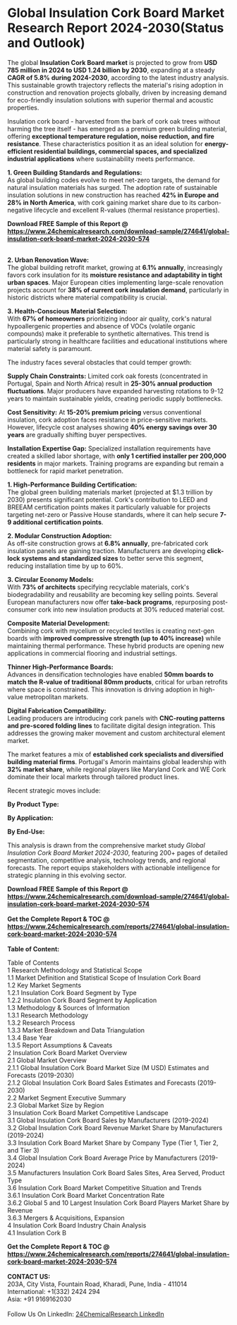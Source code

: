 <h1>Global Insulation Cork Board Market Research Report 2024-2030(Status and Outlook)</h1><p>The global <strong>Insulation Cork Board market</strong> is projected to grow from <strong>USD 785 million in 2024 to USD 1.24 billion by 2030</strong>, expanding at a steady <strong>CAGR of 5.8% during 2024-2030</strong>, according to the latest industry analysis. This sustainable growth trajectory reflects the material's rising adoption in construction and renovation projects globally, driven by increasing demand for eco-friendly insulation solutions with superior thermal and acoustic properties.</p><p>Insulation cork board - harvested from the bark of cork oak trees without harming the tree itself - has emerged as a premium green building material, offering <strong>exceptional temperature regulation, noise reduction, and fire resistance</strong>. These characteristics position it as an ideal solution for <strong>energy-efficient residential buildings, commercial spaces, and specialized industrial applications</strong> where sustainability meets performance.</p><p><strong>1. Green Building Standards and Regulations:</strong><br>
As global building codes evolve to meet net-zero targets, the demand for natural insulation materials has surged. The adoption rate of sustainable insulation solutions in new construction has reached <strong>42% in Europe and 28% in North America</strong>, with cork gaining market share due to its carbon-negative lifecycle and excellent R-values (thermal resistance properties).</p><div><b>Download FREE Sample of this Report @ 
            <a href="https://www.24chemicalresearch.com/download-sample/274641/global-insulation-cork-board-market-2024-2030-574">
            https://www.24chemicalresearch.com/download-sample/274641/global-insulation-cork-board-market-2024-2030-574</a></b></div><br><p><strong>2. Urban Renovation Wave:</strong><br>
The global building retrofit market, growing at <strong>6.1% annually</strong>, increasingly favors cork insulation for its <strong>moisture resistance and adaptability in tight urban spaces</strong>. Major European cities implementing large-scale renovation projects account for <strong>38% of current cork insulation demand</strong>, particularly in historic districts where material compatibility is crucial.</p><p><strong>3. Health-Conscious Material Selection:</strong><br>
With <strong>67% of homeowners</strong> prioritizing indoor air quality, cork's natural hypoallergenic properties and absence of VOCs (volatile organic compounds) make it preferable to synthetic alternatives. This trend is particularly strong in healthcare facilities and educational institutions where material safety is paramount.</p><p>The industry faces several obstacles that could temper growth:</p><p><strong>Supply Chain Constraints:</strong> Limited cork oak forests (concentrated in Portugal, Spain and North Africa) result in <strong>25-30% annual production fluctuations</strong>. Major producers have expanded harvesting rotations to 9-12 years to maintain sustainable yields, creating periodic supply bottlenecks.</p><p><strong>Cost Sensitivity:</strong> At <strong>15-20% premium pricing</strong> versus conventional insulation, cork adoption faces resistance in price-sensitive markets. However, lifecycle cost analyses showing <strong>40% energy savings over 30 years</strong> are gradually shifting buyer perspectives.</p><p><strong>Installation Expertise Gap:</strong> Specialized installation requirements have created a skilled labor shortage, with <strong>only 1 certified installer per 200,000 residents</strong> in major markets. Training programs are expanding but remain a bottleneck for rapid market penetration.</p><p><strong>1. High-Performance Building Certification:</strong><br>
The global green building materials market (projected at $1.3 trillion by 2030) presents significant potential. Cork's contribution to LEED and BREEAM certification points makes it particularly valuable for projects targeting net-zero or Passive House standards, where it can help secure <strong>7-9 additional certification points</strong>.</p><p><strong>2. Modular Construction Adoption:</strong><br>
As off-site construction grows at <strong>6.8% annually</strong>, pre-fabricated cork insulation panels are gaining traction. Manufacturers are developing <strong>click-lock systems and standardized sizes</strong> to better serve this segment, reducing installation time by up to 60%.</p><p><strong>3. Circular Economy Models:</strong><br>
With <strong>73% of architects</strong> specifying recyclable materials, cork's biodegradability and reusability are becoming key selling points. Several European manufacturers now offer <strong>take-back programs</strong>, repurposing post-consumer cork into new insulation products at 30% reduced material cost.</p><p><strong>Composite Material Development:</strong><br>
	Combining cork with mycelium or recycled textiles is creating next-gen boards with <strong>improved compressive strength (up to 40% increase)</strong> while maintaining thermal performance. These hybrid products are opening new applications in commercial flooring and industrial settings.</p><p><strong>Thinner High-Performance Boards:</strong><br>
	Advances in densification technologies have enabled <strong>50mm boards to match the R-value of traditional 80mm products</strong>, critical for urban retrofits where space is constrained. This innovation is driving adoption in high-value metropolitan markets.</p><p><strong>Digital Fabrication Compatibility:</strong><br>
	Leading producers are introducing cork panels with <strong>CNC-routing patterns and pre-scored folding lines</strong> to facilitate digital design integration. This addresses the growing maker movement and custom architectural element market.</p><p>The market features a mix of <strong>established cork specialists and diversified building material firms</strong>. Portugal's Amorin maintains global leadership with <strong>32% market share</strong>, while regional players like Maryland Cork and WE Cork dominate their local markets through tailored product lines.</p><p>Recent strategic moves include:</p><p><strong>By Product Type:</strong></p><p><strong>By Application:</strong></p><p><strong>By End-Use:</strong></p><p>This analysis is drawn from the comprehensive market study <em>Global Insulation Cork Board Market 2024-2030</em>, featuring 200+ pages of detailed segmentation, competitive analysis, technology trends, and regional forecasts. The report equips stakeholders with actionable intelligence for strategic planning in this evolving sector.</p><div><b>Download FREE Sample of this Report @ 
            <a href="https://www.24chemicalresearch.com/download-sample/274641/global-insulation-cork-board-market-2024-2030-574">
            https://www.24chemicalresearch.com/download-sample/274641/global-insulation-cork-board-market-2024-2030-574</a></b></div><br><div><b>Get the Complete Report & TOC @ 
            <a href="https://www.24chemicalresearch.com/reports/274641/global-insulation-cork-board-market-2024-2030-574">
            https://www.24chemicalresearch.com/reports/274641/global-insulation-cork-board-market-2024-2030-574</a></b></div><br>
            <b>Table of Content:</b><p>Table of Contents<br />
1 Research Methodology and Statistical Scope<br />
1.1 Market Definition and Statistical Scope of Insulation Cork Board<br />
1.2 Key Market Segments<br />
1.2.1 Insulation Cork Board Segment by Type<br />
1.2.2 Insulation Cork Board Segment by Application<br />
1.3 Methodology & Sources of Information<br />
1.3.1 Research Methodology<br />
1.3.2 Research Process<br />
1.3.3 Market Breakdown and Data Triangulation<br />
1.3.4 Base Year<br />
1.3.5 Report Assumptions & Caveats<br />
2 Insulation Cork Board Market Overview<br />
2.1 Global Market Overview<br />
2.1.1 Global Insulation Cork Board Market Size (M USD) Estimates and Forecasts (2019-2030)<br />
2.1.2 Global Insulation Cork Board Sales Estimates and Forecasts (2019-2030)<br />
2.2 Market Segment Executive Summary<br />
2.3 Global Market Size by Region<br />
3 Insulation Cork Board Market Competitive Landscape<br />
3.1 Global Insulation Cork Board Sales by Manufacturers (2019-2024)<br />
3.2 Global Insulation Cork Board Revenue Market Share by Manufacturers (2019-2024)<br />
3.3 Insulation Cork Board Market Share by Company Type (Tier 1, Tier 2, and Tier 3)<br />
3.4 Global Insulation Cork Board Average Price by Manufacturers (2019-2024)<br />
3.5 Manufacturers Insulation Cork Board Sales Sites, Area Served, Product Type<br />
3.6 Insulation Cork Board Market Competitive Situation and Trends<br />
3.6.1 Insulation Cork Board Market Concentration Rate<br />
3.6.2 Global 5 and 10 Largest Insulation Cork Board Players Market Share by Revenue<br />
3.6.3 Mergers & Acquisitions, Expansion<br />
4 Insulation Cork Board Industry Chain Analysis<br />
4.1 Insulation Cork B</p><div><b>Get the Complete Report & TOC @ 
            <a href="https://www.24chemicalresearch.com/reports/274641/global-insulation-cork-board-market-2024-2030-574">
            https://www.24chemicalresearch.com/reports/274641/global-insulation-cork-board-market-2024-2030-574</a></b></div><br><b>CONTACT US:</b><br>
            203A, City Vista, Fountain Road, Kharadi, Pune, India - 411014<br>
            International: +1(332) 2424 294<br>
            Asia: +91 9169162030 <br><br>
            Follow Us On LinkedIn: <a href="https://www.linkedin.com/company/24chemicalresearch/">24ChemicalResearch LinkedIn</a>